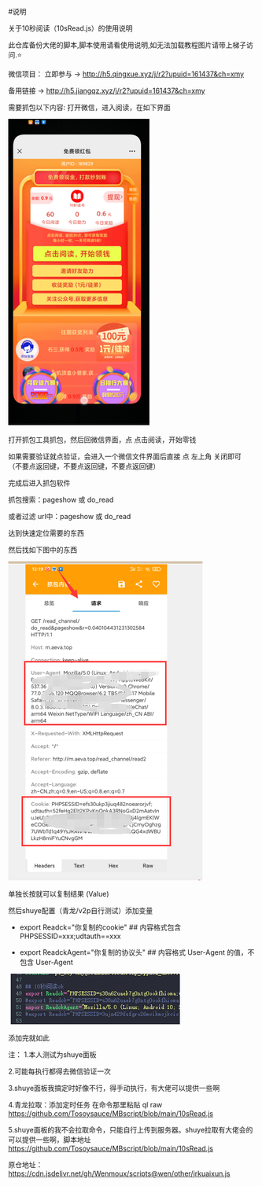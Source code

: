 #说明

关于10秒阅读（10sRead.js）的使用说明 

此仓库备份大佬的脚本,脚本使用请看使用说明,如无法加载教程图片请带上梯子访问.⭐

微信项目：
立即参与 -> http://h5.qingxue.xyz/j/r2?upuid=161437&ch=xmy

备用链接 -> http://h5.jiangqz.xyz/j/r2?upuid=161437&ch=xmy

需要抓包以下内容:
打开微信，进入阅读，在如下界面

![avatar](https://github.com/Tosoysauce/MBscript/blob/main/img/QQ%E6%88%AA%E5%9B%BE20210628124952.png)

打开抓包工具抓包，然后回微信界面，点 点击阅读，开始零钱

如果需要验证就点验证，会进入一个微信文件界面后直接 点 左上角 关闭即可 （不要点返回键，不要点返回键，不要点返回键）

完成后进入抓包软件

抓包搜索：pageshow 或 do_read 

或者过滤 url中：pageshow 或 do_read 

达到快速定位需要的东西

然后找如下图中的东西

![avatar](https://github.com/Tosoysauce/MBscript/blob/main/img/QQ%E6%88%AA%E5%9B%BE20210628122128.png)

单独长按就可以复制结果 (Value)

然后shuye配置（青龙/v2p自行测试）添加变量

- export Readck="你复制的cookie"  ## 内容格式包含 PHPSESSID=xxx;udtauth==xxx

- export ReadckAgent="你复制的协议头"  ## 内容格式 User-Agent 的值，不包含 User-Agent

![avatar](https://github.com/Tosoysauce/MBscript/blob/main/img/QQ%E6%88%AA%E5%9B%BE20210628122906.png)

添加完就如此

注：
1.本人测试为shuye面板

2.可能每执行都得去微信验证一次

3.shuye面板我搞定时好像不行，得手动执行，有大佬可以提供一些啊

4.青龙拉取：添加定时任务 在命令那里粘贴 ql raw https://github.com/Tosoysauce/MBscript/blob/main/10sRead.js

5.shuye面板的我不会拉取命令，只能自行上传到服务器。shuye拉取有大佬会的可以提供一些啊，脚本地址
https://github.com/Tosoysauce/MBscript/blob/main/10sRead.js

原仓地址：https://cdn.jsdelivr.net/gh/Wenmoux/scripts@wen/other/jrkuaixun.js

